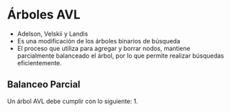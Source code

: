 # Árboles AVL 
- Adelson, Velskii y Landis
- Es una modificación de los árboles binarios de búsqueda
- El proceso que utiliza para agregar y borrar nodos, mantiene parcialmente balanceado el árbol, por lo que permite realizar búsquedas eficientemente. 


## Balanceo Parcial
Un árbol AVL debe cumplir con lo siguiente: 
1. 